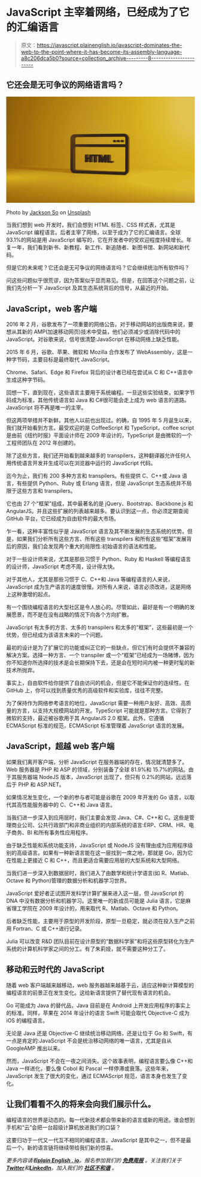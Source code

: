 # JavaScript 主宰着网络，已经成为了它的汇编语言

> 原文：<https://javascript.plainenglish.io/javascript-dominates-the-web-to-the-point-where-it-has-become-its-assembly-language-a8c206dca5b0?source=collection_archive---------8----------------------->

## 它还会是无可争议的网络语言吗？

![](img/756727108790476b15fd5354ef572c4b.png)

Photo by [Jackson So](https://unsplash.com/@jacksonsophat?utm_source=medium&utm_medium=referral) on [Unsplash](https://unsplash.com?utm_source=medium&utm_medium=referral)

当我们想到 web 开发时，我们会想到 HTML 标签、CSS 样式表，尤其是 JavaScript 编程语言。后者主宰了网络，以至于成为了它的汇编语言。全球 93.1%的网站是用 JavaScript 编写的，它在开发者中的受欢迎程度持续增长。年复一年，我们看到新书、新教程、新工作、新追随者、新图书馆、新网站和新代码。

但是它的未来呢？它还会是无可争议的网络语言吗？它会继续统治所有软件吗？

问这些问题似乎很荒谬，因为答案似乎显而易见。但是，在回答这个问题之前，让我们先分析一下 JavaScript 及其生态系统背后的信号，从最近的开始。

## **JavaScript，web 客户端**

2016 年 2 月，谷歌发布了一项重要的网络公告。对于移动网站的出版商来说，要想从其新的 AMP(加速移动网页)技术中受益，他们必须减少或消除代码中的 JavaScript。对谷歌来说，信号很清楚:JavaScript 在移动网络上缺乏性能。

2015 年 6 月，谷歌、苹果、微软和 Mozilla 合作发布了 WebAssembly，这是一种字节码，主要目标是最终取代 JavaScript。

Chrome、Safari、Edge 和 Firefox 背后的设计者已经在尝试从 C 和 C++语言中生成这种字节码。

回想一下，直到现在，这些语言主要用于系统编程。一旦这些实验结束，如果字节码成为标准，其他传统语言如 Java 和 C#很可能会走上成为 web 语言的道路。JavaScript 将不再是唯一的主宰。

但这两项举措并不新鲜。其他人以前也出现过。的确，自 1995 年 5 月诞生以来，我们就开始看到方言。最受欢迎的是 CoffeeScript 和 TypeScript，coffee script 是由前《纽约时报》平面设计师在 2009 年设计的，TypeScript 是由微软的一个工程师团队在 2012 年创建的。

除了这些方言，我们还开始看到越来越多的 transpilers，这种翻译器允许任何人用传统语言开发并生成可以在浏览器中运行的 JavaScript 代码。

迄今为止，我们有 200 多种方言和 transpilers。有些提供 C、C++或 Java 语言，有些提供 Python、Ruby 或 Erlang 语言，但是 JavaScript 生态系统并不局限于这些方言和 transpilers。

它也由 27 个“框架”组成，其中最著名的是 jQuery、Bootstrap、Backbone.js 和 AngularJS。并且这些扩展的列表越来越多。要认识到这一点，你必须定期查阅 GitHub 平台，它已经成为自由软件的最大市场。

乍一看，这种丰富性似乎是 JavaScript 语言及其不断发展的生态系统的优势。但是，如果我们分析所有这些方言、所有这些 transpilers 和所有这些“框架”发展背后的原因，我们会发现两个重大的局限性:初始语言的语法和性能。

对于一些设计师来说，尤其是那些习惯于 Python、Ruby 和 Haskell 等编程语言的设计师，JavaScript 考虑不周，设计得太快。

对于其他人，尤其是那些习惯于 C、C++和 Java 等编程语言的人来说，JavaScript 成为生产语言的速度很慢。对所有人来说，语言必须改进，这是网络上这种激增的起点。

有一个围绕编程语言的大型社区是令人放心的。尽管如此，最好是有一个明确的发展愿景，而不是在没有战略的情况下向各个方向扩散。

JavaScript 有太多的方言、太多的 transpilers 和太多的“框架”，这些最初是一个优势，但已经成为该语言未来的一个问题。

最初的设计是为了扩展它的功能或纠正它的一些缺点，但它们有时会提供不兼容的解决方案。选择一种方言、一个 transpiler 或一个“框架”已经成为一场赌博，因为你不知道你所选择的技术是会长期保持下去，还是会在短时间内被一种更时髦的新技术所抛弃。

事实上，自由软件给你提供了自由访问的机会，但是它不能保证你的连续性。在 GitHub 上，你可以找到质量优秀的高级软件和实验库，往往不完整。

为了保持作为网络参考语言的地位，JavaScript 需要一种用户友好、高效、高质量的方言，以支持大规模网站的开发。TypeScript 可能就是那种方言。它得到了微软的支持，最近被谷歌用于其 AngularJS 2.0 框架。此外，它遵循 ECMAScript 标准的规范，ECMAScript 标准管理着 JavaScript 语言的发展。

## **JavaScript，超越 web 客户端**

如果我们离开客户端，分析 JavaScript 在服务器端的存在，情况就清楚多了。Web 服务器是 PHP 和 ASP 的领域，分别装备了全球 81.9%和 15.7%的网站。由于其服务器端 NodeJS 版本，JavaScript 出现了，但只有 0.2%的网站，远远落后于 PHP 和 ASP.NET。

如果情况发生变化，一个新的参与者可能是谷歌在 2009 年开发的 Go 语言，以取代其高性能服务器中的 C、C++和 Java 语言。

当我们进一步深入到应用层时，我们主要会发现 Java、C#、C++和 C。这些是管理商业公司、公共行政部门和非商业组织的内部系统的语言:ERP、CRM、HR、电子商务、BI 和所有事务性应用程序。

由于缺乏性能和系统功能支持，JavaScript 或 NodeJS 没有理由成为应用程序级别的高级语言。如果有一种新语言能在这一层找到一席之地，那就是 Go，因为它在性能上更接近 C 和 C++，而且更适合需要应用层的大型系统和大型网络。

当我们进一步深入到数据层时，我们进入了由数学和统计学语言(如 R、Matlab、Octave 和 Python)管理的数据分析和机器学习世界。

JavaScript 爱好者正试图开发科学计算扩展来进入这一层，但 JavaScript 的 DNA 中没有数据分析和机器学习。这里唯一的新成员可能是 Julia 语言，它是麻省理工学院在 2009 年设计的，用来取代 R、Matlab、Octave 和 Python。

后者缺乏性能，主要用于原型的开发阶段，原型一旦稳定，就必须在投入生产之前用 Fortran、C 或 C++进行记录。

Julia 可以改变 R&D 团队目前在设计原型的“数据科学家”和将这些原型转化为生产系统的计算机科学家之间的分工。有了朱莉娅，就不需要这种分工了。

## **移动和云时代的 JavaScript**

随着 web 客户端越来越移动，web 服务器越来越基于云，适应这种新计算模型的编程语言的前景正在发生变化。这给新语言提供了替代现有语言的机会。

Go 可能成为 Java 的替代品，Java 目前是在 Android 上开发应用程序的事实上的标准。同样，苹果在 2014 年设计的语言 Swift 可能会取代 Objective-C 成为 iOS 的编程语言。

无论是 Java 还是 Objective-C 继续统治移动网络，还是让位于 Go 和 Swift，有一点是肯定的:JavaScript 不会是统治移动网络的唯一语言，尤其是自从 GoogleAMP 推出以来。

然而，JavaScript 不会在一夜之间消失。这个故事表明，编程语言要么像 C++和 Java 一样进化，要么像 Cobol 和 Pascal 一样停滞或衰落。这些年来，JavaScript 发生了很大的变化，通过 ECMAScript 规范，语言本身也发生了变化。

## **让我们看看不久的将来会向我们展示什么。**

编程语言的世界是动态的。每一代新技术都会带来新的语言或新的用途。谁会想到手机和“云”会把一台超级计算机放进我们的口袋？

这要归功于一代又一代互不相同的编程语言。JavaScript 是其中之一，但不是最后一个。新的语言链将继续带给我们新的惊喜。

*更多内容请看*[***plain English . io***](https://plainenglish.io/)*。报名参加我们的* [***免费周报***](http://newsletter.plainenglish.io/) *。关注我们关于*[***Twitter***](https://twitter.com/inPlainEngHQ)*和*[***LinkedIn***](https://www.linkedin.com/company/inplainenglish/)*。加入我们的* [***社区不和谐***](https://discord.gg/GtDtUAvyhW) *。*